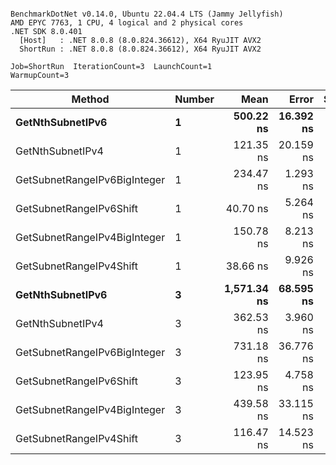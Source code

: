 ```

BenchmarkDotNet v0.14.0, Ubuntu 22.04.4 LTS (Jammy Jellyfish)
AMD EPYC 7763, 1 CPU, 4 logical and 2 physical cores
.NET SDK 8.0.401
  [Host]   : .NET 8.0.8 (8.0.824.36612), X64 RyuJIT AVX2
  ShortRun : .NET 8.0.8 (8.0.824.36612), X64 RyuJIT AVX2

Job=ShortRun  IterationCount=3  LaunchCount=1  
WarmupCount=3  

```
| Method                       | Number | Mean        | Error     | StdDev   | Min         | Max         | Gen0   | Allocated |
|----------------------------- |------- |------------:|----------:|---------:|------------:|------------:|-------:|----------:|
| **GetNthSubnetIPv6**             | **1**      |   **500.22 ns** | **16.392 ns** | **0.899 ns** |   **499.48 ns** |   **501.22 ns** | **0.0076** |     **696 B** |
| GetNthSubnetIPv4             | 1      |   121.35 ns | 20.159 ns | 1.105 ns |   120.24 ns |   122.45 ns | 0.0019 |     160 B |
| GetSubnetRangeIPv6BigInteger | 1      |   234.47 ns |  1.293 ns | 0.071 ns |   234.39 ns |   234.54 ns | 0.0048 |     432 B |
| GetSubnetRangeIPv6Shift      | 1      |    40.70 ns |  5.264 ns | 0.289 ns |    40.37 ns |    40.89 ns | 0.0019 |     160 B |
| GetSubnetRangeIPv4BigInteger | 1      |   150.78 ns |  8.213 ns | 0.450 ns |   150.30 ns |   151.19 ns | 0.0024 |     208 B |
| GetSubnetRangeIPv4Shift      | 1      |    38.66 ns |  9.926 ns | 0.544 ns |    38.11 ns |    39.20 ns | 0.0021 |     176 B |
| **GetNthSubnetIPv6**             | **3**      | **1,571.34 ns** | **68.595 ns** | **3.760 ns** | **1,567.02 ns** | **1,573.87 ns** | **0.0248** |    **2168 B** |
| GetNthSubnetIPv4             | 3      |   362.53 ns |  3.960 ns | 0.217 ns |   362.29 ns |   362.72 ns | 0.0057 |     480 B |
| GetSubnetRangeIPv6BigInteger | 3      |   731.18 ns | 36.776 ns | 2.016 ns |   729.29 ns |   733.30 ns | 0.0153 |    1296 B |
| GetSubnetRangeIPv6Shift      | 3      |   123.95 ns |  4.758 ns | 0.261 ns |   123.65 ns |   124.13 ns | 0.0057 |     480 B |
| GetSubnetRangeIPv4BigInteger | 3      |   439.58 ns | 33.115 ns | 1.815 ns |   437.86 ns |   441.48 ns | 0.0072 |     624 B |
| GetSubnetRangeIPv4Shift      | 3      |   116.47 ns | 14.523 ns | 0.796 ns |   115.89 ns |   117.38 ns | 0.0062 |     528 B |
